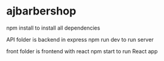 # ajbarbershop


npm install to install all dependencies

API folder is backend in express
npm run dev to run server

front folder is frontend with react
npm start to run React app 